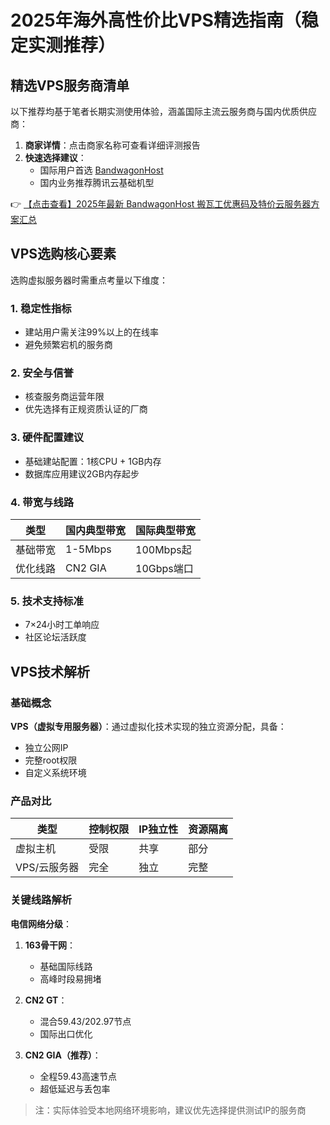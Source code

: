 # 2025年海外高性价比VPS精选指南（稳定实测推荐）

## 精选VPS服务商清单

以下推荐均基于笔者长期实测使用体验，涵盖国际主流云服务商与国内优质供应商：

1. **商家详情**：点击商家名称可查看详细评测报告
2. **快速选择建议**：
   - 国际用户首选 [BandwagonHost](https://bit.ly/banwagon)
   - 国内业务推荐腾讯云基础机型

👉 [【点击查看】2025年最新 BandwagonHost 搬瓦工优惠码及特价云服务器方案汇总](https://bit.ly/banwagon)

## VPS选购核心要素

选购虚拟服务器时需重点考量以下维度：

### 1. 稳定性指标
- 建站用户需关注99%以上的在线率
- 避免频繁宕机的服务商

### 2. 安全与信誉
- 核查服务商运营年限
- 优先选择有正规资质认证的厂商

### 3. 硬件配置建议
- 基础建站配置：1核CPU + 1GB内存
- 数据库应用建议2GB内存起步

### 4. 带宽与线路
| 类型       | 国内典型带宽 | 国际典型带宽 |
|------------|--------------|--------------|
| 基础带宽   | 1-5Mbps      | 100Mbps起    |
| 优化线路   | CN2 GIA      | 10Gbps端口   |

### 5. 技术支持标准
- 7×24小时工单响应
- 社区论坛活跃度

## VPS技术解析

### 基础概念
**VPS（虚拟专用服务器）**：通过虚拟化技术实现的独立资源分配，具备：
- 独立公网IP
- 完整root权限
- 自定义系统环境

### 产品对比
| 类型        | 控制权限 | IP独立性 | 资源隔离 |
|-------------|----------|-----------|----------|
| 虚拟主机    | 受限     | 共享      | 部分     |
| VPS/云服务器| 完全     | 独立      | 完整     |

### 关键线路解析
**电信网络分级**：
1. **163骨干网**：
   - 基础国际线路
   - 高峰时段易拥堵

2. **CN2 GT**：
   - 混合59.43/202.97节点
   - 国际出口优化

3. **CN2 GIA（推荐）**：
   - 全程59.43高速节点
   - 超低延迟与丢包率

> 注：实际体验受本地网络环境影响，建议优先选择提供测试IP的服务商